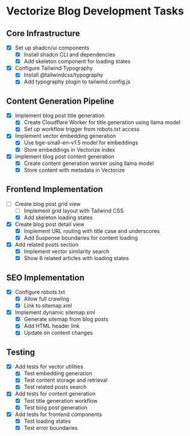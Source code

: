 # Vectorize Blog Development Tasks

## Core Infrastructure
- [x] Set up shadcn/ui components
  - [x] Install shadcn CLI and dependencies
  - [x] Add skeleton component for loading states
- [x] Configure Tailwind Typography
  - [x] Install @tailwindcss/typography
  - [x] Add typography plugin to tailwind.config.js

## Content Generation Pipeline
- [x] Implement blog post title generation
  - [x] Create Cloudflare Worker for title generation using llama model
  - [x] Set up workflow trigger from robots.txt access
- [x] Implement vector embedding generation
  - [x] Use bge-small-en-v1.5 model for embeddings
  - [x] Store embeddings in Vectorize index
- [x] Implement blog post content generation
  - [x] Create content generation worker using llama model
  - [x] Store content with metadata in Vectorize

## Frontend Implementation
- [ ] Create blog post grid view
  - [ ] Implement grid layout with Tailwind CSS
  - [x] Add skeleton loading states
- [x] Create blog post detail view
  - [x] Implement URL routing with title case and underscores
  - [x] Add Suspense boundaries for content loading
- [x] Add related posts section
  - [x] Implement vector similarity search
  - [x] Show 6 related articles with loading states

## SEO Implementation
- [x] Configure robots.txt
  - [x] Allow full crawling
  - [x] Link to sitemap.xml
- [x] Implement dynamic sitemap.xml
  - [x] Generate sitemap from blog posts
  - [x] Add HTML header link
  - [x] Update on content changes

## Testing
- [x] Add tests for vector utilities
  - [x] Test embedding generation
  - [x] Test content storage and retrieval
  - [x] Test related posts search
- [x] Add tests for content generation
  - [x] Test title generation workflow
  - [x] Test blog post generation
- [x] Add tests for frontend components
  - [x] Test loading states
  - [x] Test error boundaries
